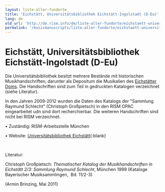 ```yaml
---
layout: liste-aller-fundorte
title: 'Eichstätt, Universitätsbibliothek Eichstätt-Ingolstadt (D-Eu)'
lang: de
old_url: 'http://de.rism.info/de/liste-aller-fundorte/eichstaett-universitaetsbibliothek.html'
permalink: '/musicmanuscripts/liste-aller-fundorte/eichstaett-universitaetsbibliothek.html'
---
```





# Eichstätt, Universitätsbibliothek Eichstätt-Ingolstadt (D-Eu)

Die Universitätsbibliothek besitzt mehrere Bestände mit historischen Musikhandschriften, darunter als Depositum die Musikalien des [Eichstätter Doms](de/liste-aller-fundorte/eichstaett-dom.html "Opens internal link in current window"). Die Handschriften sind zum Teil in gedruckten Katalogen verzeichnet (siehe Literatur). 

In den Jahren 2009-2012 wurden die Daten des Katalogs der "Sammlung Raymund Schlecht" (Christoph Großpietsch) in den RISM OPAC eingearbeitet udn sind dort recherchierbar. Die weiteren Handschriften sind nicht bei RISM verzeichnet.

• Zuständig: RISM-Arbeitsstelle München

• Website: [Universitätsbibliothek Eichstätt](http://www.ku-eichstaett.de/bibliothek/allgemein/standorte/handschriftenabteilung/musikhandschriften/ "Opens external link in new window"){:blank}

&nbsp;

Literatur:

Christoph Großpietsch: _Thematischer Katalog der Musikhandschriften in Eichstätt_ _2/3: Sammlung Raymund Schlecht_, München 1999 (Kataloge Bayerischer Musiksammlingen,&nbsp; Bd. 11/2-3)

(Armin Brinzing, Mai 2011)

